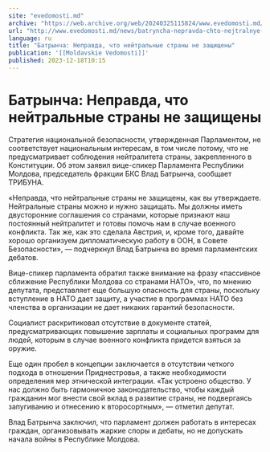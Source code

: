 ```yaml
---
site: "evedomosti.md"
archive: "https://web.archive.org/web/20240325115824/www.evedomosti.md/news/batryncha-nepravda-chto-nejtralnye-strany-ne-zashisheny"
url: "http://www.evedomosti.md/news/batryncha-nepravda-chto-nejtralnye-strany-ne-zashisheny"
language: ru
title: "Батрынча: Неправда, что нейтральные страны не защищены"
publication: '[[Moldavskie Vedomosti]]'
published: 2023-12-18T10:15
---
```


# Батрынча: Неправда, что нейтральные страны не защищены

Стратегия национальной безопасности, утвержденная Парламентом, не соответствует национальным интересам, в том числе потому, что не предусматривает соблюдения нейтралитета страны, закрепленного в Конституции. Об этом заявил вице-спикер Парламента Республики Молдова, председатель фракции БКС Влад Батрынча, сообщает ТРИБУНА.

«Неправда, что нейтральные страны не защищены, как вы утверждаете. Нейтральные страны можно и нужно защищать. Мы должны иметь двусторонние соглашения со странами, которые признают наш постоянный нейтралитет и готовы помочь нам в случае военного конфликта. Так же, как это сделала Австрия, и, кроме того, давайте хорошо организуем дипломатическую работу в ООН, в Совете Безопасности», — подчеркнул Влад Батрынча во время парламентских дебатов.

Вице-спикер парламента обратил также внимание на фразу «пассивное сближение Республики Молдова со странами НАТО», что, по мнению депутата, представляет еще большую опасность для страны, поскольку вступление в НАТО дает защиту, а участие в программах НАТО без членства в организации не дает никаких гарантий безопасности.

Социалист раскритиковал отсутствие в документе статей, предусматривающих повышение зарплаты и социальных программ для людей, которым в случае военного конфликта придется взяться за оружие.

Еще один пробел в концепции заключается в отсутствии четкого подхода в отношении Приднестровья, а также необходимости определения мер этнической интеграции. «Так устроено общество. У нас должно быть гармоничное законодательство, чтобы каждый гражданин мог внести свой вклад в развитие страны, не подвергаясь запугиванию и отнесению к второсортным», — отметил депутат.

Влад Батрынча заключил, что парламент должен работать в интересах граждан, организовывать жаркие споры и дебаты, но не допускать начала войны в Республике Молдова.